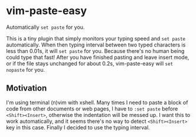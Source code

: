 # vim-paste-easy

Automatically `set paste` for you.

This is a tiny plugin that simply monitors your typing speed and `set paste`
automatically. When then typing interval between two typed characters is less
than 0.01s, it will `set paste` for you. Because there's no human being could
type that fast! After you have finished pasting and leave insert mode, or if
the file stays unchanged for about 0.2s, vim-paste-easy will `set nopaste` for
you.

## Motivation

I'm using terminal (n)vim with xshell. Many times I need to paste a block of
code from other documents or web pages, I have to `:set paste` before
`<Shift><Insert>`, otherwise the indentation will be messed up. I want this to
work automatically, and it seems there's no way to detect `<Shift><Insert>`
key in this case. Finally I decided to use the typing interval.


